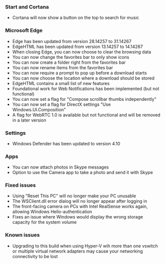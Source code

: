 ### Start and Cortana
- Cortana will now show a button on the top to search for music

### Microsoft Edge
- Edge has been updated from version 28.14257 to 31.14267
- EdgeHTML has been updated from version 13.14257 to 14.14267
- When closing Edge, you can now choose to clear the browsing data
- You can now change the favorites bar to only show icons
- You can now create a folder right from the favorites bar
- You can now rename items from the favorites bar
- You can now require a prompt to pop up before a download starts
- You can now choose the location where a download should be stored
- EdgeHTML contains a small list of new features
 - Foundational work for Web Notifications has been implemented (but not functional)
 - You can now set a flag for "Compose scrollbar thumbs independently"
 - You can now set a flag for DirectX settings "Use Windows.UI.Composition"
 - A flag for WebRTC 1.0 is available but not functional and will be removed in a later version

### Settings
- Windows Defender has been updated to version 4.10

### Apps
- You can now attach photos in Skype messages
- Option to use the Camera app to take a photo and send it with Skype

### Fixed issues
- Using "Reset This PC" will no longer make your PC unusable
- The WSClient.dll error dialog will no longer appear after logging in
- The front-facing camera on PCs with Intel RealSense works again, allowing Windows Hello-authentication
- Fixes an issue where Windows would display the wrong storage capacity for the system volume

### Known issues
- Upgrading to this build when using Hyper-V wih more than one vswitch or multiple virtual network adapters may cause your networking connectivity to be lost
